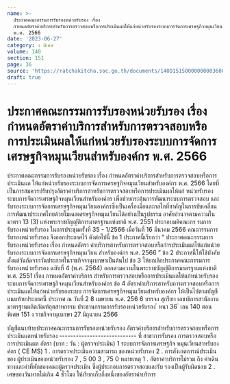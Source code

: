 ```yaml
---
name: >-
  ประกาศคณะกรรมการรับรองหน่วยรับรอง เรื่อง
  กำหนดอัตราค่าบริการสำหรับการตรวจสอบหรือการประเมินผลให้แก่หน่วยรับรองระบบการจัดการเศรษฐกิจหมุนเวียนสำหรับองค์กร
  พ.ศ. 2566
date: '2023-06-27'
category: ง พิเศษ
volume: 140
section: 151
page: 36
source: 'https://ratchakitcha.soc.go.th/documents/140D151S0000000003600.pdf'
draft: true
---
```


# ประกาศคณะกรรมการรับรองหน่วยรับรอง เรื่อง กำหนดอัตราค่าบริการสำหรับการตรวจสอบหรือการประเมินผลให้แก่หน่วยรับรองระบบการจัดการเศรษฐกิจหมุนเวียนสำหรับองค์กร พ.ศ. 2566

ประกาศคณะกรรมการรับรองหน่วยรับรอง เรื่อง กำหนดอัตราค่าบริการสำหรับการตรวจสอบหรือการประเมินผล ให้แก่หน่วยรับรองระบบการจัดการเศรษฐกิจหมุนเวียนสำหรับองค์กร พ.ศ. 2566 โดยที่เป็นการสมควรปรับปรุงอัตราค่าบริการสาหรับการตรวจสอบหรือการประเมินผลให้แก่ หน่วยรับรองระบบการจัดการเศรษฐกิจหมุนเวียนสำหรับองค์กร เพื่อช่วยกระตุ้นการพัฒนาระบบการตรวจสอบ และรับรองระบบการจัดการเศรษฐกิจหมุนเวียนองค์กรซึ่งเป็นเครื่องมือและกลไกที่สาคัญในการขับเคลื่อน การพัฒนาประเทศไทยด้วยโมเดลเศรษฐกิจหมุนเวียนได้อย่างเป็นรูปธรรม อาศัยอำนาจตามความในมาตรา 13 (3) แห่งพระราชบัญญัติการมาตรฐานแห่งชาติ พ.ศ. 2551 ประกอบมติคณะกร รมการรับรองหน่วยรับรอง ในการประชุมครั้งที่ 35 - 1/2566 เมื่อวันที่ 16 มีนาคม 2566 คณะกรรมการรับรองหน่วยรับรอง จึงออกประกาศไว้ ดังต่อไปนี้ ข้อ 1 ประกาศนี้เรียกว่า “ ประกาศคณะกรรมการรับรองหน่วยรับรอง เรื่อง กำหนดอัตรา ค่าบริการสาหรับการตรวจสอบหรือกำรประเมินผลให้แก่หน่วยรับรองระบบการจัดการเศรษฐกิจหมุนเวียน สำหรับองค์กร พ.ศ. 2566 ” ข้อ 2 ประกาศนี้ให้ใช้บังคับตั้งแต่วันถัดจากวันประกาศในราชกิจจานุเบกษาเป็นต้นไป ข้อ 3 ให้ยกเลิกประกาศคณะกรรมการรับรองหน่วยรับรอง ฉบับที่ 4 (พ.ศ. 2564) ออกตามความในพระราชบัญญัติการมาตรฐานแห่งชาติ พ.ศ. 2551 เรื่อง กาหนดอัตราค่าบริการ สำหรับการตรวจสอบหรือการประเมินผลให้แก่หน่วยรับรองระบบการจัดการเศรษฐกิจหมุนเวียนสำหรับองค์กร ข้อ 4 อัตราค่าบริการสาหรับการตรวจสอบหรือการประเมินผลให้แก่หน่วยรับรองระบบ การจัดการเศรษฐกิจหมุนเวียนสำหรับองค์กร ให้เป็นไปตามบัญชีแนบท้ายประกาศนี้ ประกาศ ณ วันที่ 2 8 เมษายน พ.ศ. 256 6 บรรจง สุกรีฑา เลขาธิการสานักงานมาตรฐานผลิตภัณฑ์อุตสาหกรรม ประธานกรรมการรับรองหน่วยรับรอง ้ หนา 36 ่ เลม 140 ตอนพิเศษ 151 ง ราชกิจจานุเบกษา 27 มิถุนายน 2566

บัญชีแนบท้ายประกาศคณะกรรมการรับรองหน่วยรับรอง อัตราค่าบริการสำหรับการตรวจสอบหรือการประเมินผลหน่วยรับรอง ---------------------------- ที่ สาขาการรับรอง การตรวจสอบหรือ การประเมินผล อัตรา (บาท : วัน : ผู้ตรวจประเมิน) 1 ระบบการจัดการเศรษฐกิจ หมุนเวียนสาหรับอง ค์กร ( CE MS) 1 . การตรวจประเมินความสามารถ ของหน่วยรับรอง 2 . การสังเกตการณ์ประเมินของ ผู้ประเมินของหน่วยรับรอง 7 , 5 00 3 , 75 0 หมายเหตุ 1 . อัตราค่าบริการไม่รวม ถึง ค่าเดินทางและค่าที่พักของคณะผู้ตรวจประเมิน ซึ่งผู้ประกอบการตรวจสอบและรับ รองเป็นผู้รับผิดชอบ 2 . เศษของวันหากไม่เกิน 4 ชั่วโมง ให้เรียกเก็บกึ่งหนึ่งของอัตราค่าบริการ
